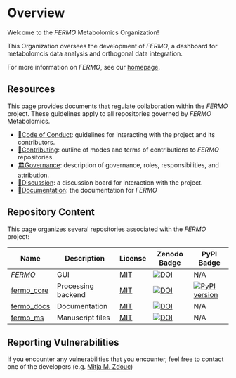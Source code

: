 # Overview

Welcome to the *FERMO* Metabolomics Organization!

This Organization oversees the development of *FERMO*, a dashboard for metabolomcis data analysis and orthogonal data integration.

For more information on *FERMO*, see our [homepage](https://fermo.bioinformatics.nl/).

## Resources

This page provides documents that regulate collaboration within the *FERMO* project.
These guidelines apply to all repositories governed by *FERMO* Metabolomics.

- [📜Code of Conduct](../CODE_OF_CONDUCT.md): guidelines for interacting with the project and its contributors.
- [🤝Contributing](../CONTRIBUTING.md): outline of modes and terms of contributions to *FERMO* repositories.
- [🏛Governance](../GOVERNANCE.md): description of governance, roles, responsibilities, and attribution.
- [👥Discussion](https://github.com/orgs/fermo-metabolomics/discussions): a discussion board for interaction with the project.
- [📖Documentation](https://fermo-metabolomics.github.io/fermo_docs/): the documentation for *FERMO*

## Repository Content

This page organizes several repositories associated with the *FERMO* project:


| Name                                                           | Description | License        | Zenodo Badge                                                                               | PyPI Badge                                                                                      |
|----------------------------------------------------------------|--------------------|----------------|--------------------------------------------------------------------------------------------|-------------------------------------------------------------------------------------------------|
| [*FERMO*](https://github.com/fermo-metabolomics/fermo)                    | GUI    | [MIT](https://github.com/fermo-metabolomics/FERMO/blob/main/LICENSE.md)            | [![DOI](https://zenodo.org/badge/580868123.svg)](https://doi.org/10.5281/zenodo.7565700)   | N/A                                                                                             |
| [fermo_core](https://github.com/fermo-metabolomics/fermo_core)            | Processing backend  | [MIT](https://github.com/fermo-metabolomics/fermo_core/blob/main/LICENSE) | [![DOI](https://zenodo.org/badge/671395100.svg)](https://doi.org/10.5281/zenodo.11259126)  | [![PyPI version](https://badge.fury.io/py/fermo-core.svg)](https://badge.fury.io/py/fermo-core) |
| [fermo_docs](https://github.com/fermo-metabolomics/fermo_docs) | Documentation   | [MIT](https://github.com/fermo-metabolomics/fermo_docs/blob/main/LICENSE)   | [![DOI](https://zenodo.org/badge/802900204.svg)](https://doi.org/10.5281/zenodo.15149101)  | N/A                                                                                             |
| [fermo_ms](https://github.com/fermo-metabolomics/fermo_ms)  | Manuscript files | [MIT](https://github.com/fermo-metabolomics/fermo_ms/blob/main/LICENSE)  | [![DOI](https://zenodo.org/badge/951147494.svg)](https://doi.org/10.5281/zenodo.15203137) | N/A |

## Reporting Vulnerabilities

If you encounter any vulnerabilities that you encounter, feel free to contact one of the developers (e.g. [Mitja M. Zdouc](mailto:zdoucmm@gmail.com))


